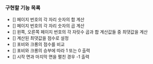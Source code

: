 ### 구현할 기능 목록
+ [] 페이지 번호의 각 자리 숫자의 합 계산
+ [] 페이지 번호의 각 자리 숫자의 곱 계산
+ [] 왼쪽, 오른쪽 페이지 번호의 각 자릿수 곱과 합 계산값들 중 최댓값을 계산
+ [] 계산된 최댓값을 점수로 설정
+ [] 포비와 크롱의 점수를 비교
+ [] 포비와 크롱의 승부에 따라 1 또는 0 출력
+ [] 시작 면과 마지막 면을 펼친 경우 -1 출력
